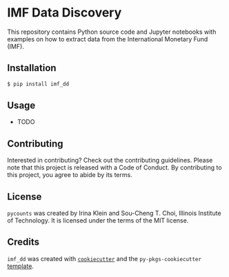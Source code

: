 # IMF Data Discovery

This repository contains Python source code and Jupyter notebooks with examples on how to extract data from the International Monetary Fund (IMF).

## Installation

```bash
$ pip install imf_dd
```

## Usage

- TODO

## Contributing

Interested in contributing? Check out the contributing guidelines. Please note that this project is released with a Code of Conduct. By contributing to this project, you agree to abide by its terms.

## License

`pycounts` was created by Irina Klein and Sou-Cheng T. Choi, Illinois Institute of Technology. It is licensed under the terms of the MIT license.

## Credits

`imf_dd` was created with [`cookiecutter`](https://cookiecutter.readthedocs.io/en/latest/) and the `py-pkgs-cookiecutter` [template](https://github.com/py-pkgs/py-pkgs-cookiecutter).